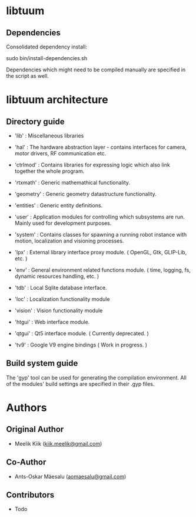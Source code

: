 # libtuum

## Dependencies

Consolidated dependency install:

sudo bin/install-dependencies.sh

Dependencies which might need to be compiled manually are specified in the script as well.

# libtuum architecture

## Directory guide

- 'lib' : Miscellaneous libraries

- 'hal' : The hardware abstraction layer - contains interfaces for camera, motor drivers, RF communication etc.
- 'ctrlmod' : Contains libraries for expressing logic which also link together the whole program.

- 'rtxmath' : Generic mathemathical functionality.
- 'geometry' : Generic geometry datastructure functionality.
- 'entities' : Generic entity definitions.

- 'user' : Application modules for controlling which subsystems are run. Mainly used for development purposes.
- 'system' : Contains classes for spawning a running robot instance with motion, localization and visioning processes.

- 'lpx' : External library interface proxy module. ( OpenGL, Gtk, GLIP-Lib, etc. )
- 'env' : General environment related functions module. ( time, logging, fs, dynamic resources handling, etc. )
- 'tdb' : Local Sqlite database interface.

- 'loc' : Localization functionality module
- 'vision' : Vision functionality module

- 'htgui' : Web interface module.
- 'qtgui' : Qt5 interface module. ( Currently deprecated. )

- 'tv9' : Google V9 engine bindings ( Work in progress. )

## Build system guide

The 'gyp' tool can be used for generating the compilation environment.
All of the modules' build settings are specified in their .gyp files.

# Authors

## Original Author
 * Meelik Kiik (kiik.meelik@gmail.com)

## Co-Author
 * Ants-Oskar Mäesalu (aomaesalu@gmail.com)

## Contributors
 * Todo
